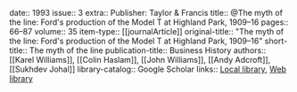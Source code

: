 date:: 1993
issue:: 3
extra:: Publisher: Taylor & Francis
title:: @The myth of the line: Ford's production of the Model T at Highland Park, 1909–16
pages:: 66–87
volume:: 35
item-type:: [[journalArticle]]
original-title:: "The myth of the line: Ford's production of the Model T at Highland Park, 1909–16"
short-title:: The myth of the line
publication-title:: Business History
authors:: [[Karel Williams]], [[Colin Haslam]], [[John Williams]], [[Andy Adcroft]], [[Sukhdev Johal]]
library-catalog:: Google Scholar
links:: [Local library](zotero://select/library/items/PQRHGA75), [Web library](https://www.zotero.org/users/6520516/items/PQRHGA75)
